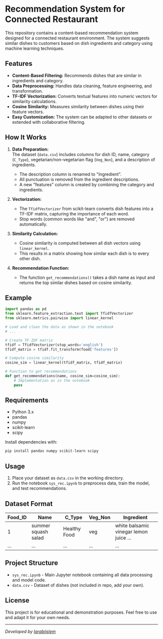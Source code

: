# Recommendation System for Connected Restaurant

This repository contains a content-based recommendation system designed for a connected restaurant environment. The system suggests similar dishes to customers based on dish ingredients and category using machine learning techniques.

## Features

- **Content-Based Filtering:** Recommends dishes that are similar in ingredients and category.
- **Data Preprocessing:** Handles data cleaning, feature engineering, and transformation.
- **TF-IDF Vectorization:** Converts textual features into numeric vectors for similarity calculations.
- **Cosine Similarity:** Measures similarity between dishes using their feature vectors.
- **Easy Customization:** The system can be adapted to other datasets or extended with collaborative filtering.

## How It Works

1. **Data Preparation:**  
   The dataset (`data.csv`) includes columns for dish ID, name, category (`C_Type`), vegetarian/non-vegetarian flag (`Veg_Non`), and a description of ingredients.
   - The description column is renamed to "Ingredient".
   - All punctuation is removed from the ingredient descriptions.
   - A new "features" column is created by combining the category and ingredients.

2. **Vectorization:**  
   - The `TfidfVectorizer` from scikit-learn converts dish features into a TF-IDF matrix, capturing the importance of each word.
   - Stop words (common words like "and", "or") are removed automatically.

3. **Similarity Calculation:**  
   - Cosine similarity is computed between all dish vectors using `linear_kernel`.
   - This results in a matrix showing how similar each dish is to every other dish.

4. **Recommendation Function:**  
   - The function `get_recommendations()` takes a dish name as input and returns the top similar dishes based on cosine similarity.

## Example

```python
import pandas as pd
from sklearn.feature_extraction.text import TfidfVectorizer
from sklearn.metrics.pairwise import linear_kernel

# Load and clean the data as shown in the notebook
# ...

# Create TF-IDF matrix
tfidf = TfidfVectorizer(stop_words='english')
tfidf_matrix = tfidf.fit_transform(food['features'])

# Compute cosine similarity
cosine_sim = linear_kernel(tfidf_matrix, tfidf_matrix)

# Function to get recommendations
def get_recommendations(name, cosine_sim=cosine_sim):
    # Implementation as in the notebook
    pass
```

## Requirements

- Python 3.x
- pandas
- numpy
- scikit-learn
- scipy

Install dependencies with:
```bash
pip install pandas numpy scikit-learn scipy
```

## Usage

1. Place your dataset as `data.csv` in the working directory.
2. Run the notebook `sys_rec.ipynb` to preprocess data, train the model, and test recommendations.

## Dataset Format

| Food_ID | Name                  | C_Type        | Veg_Non | Ingredient                                  |
|---------|-----------------------|---------------|---------|----------------------------------------------|
| 1       | summer squash salad   | Healthy Food  | veg     | white balsamic vinegar lemon juice ...       |
| ...     | ...                   | ...           | ...     | ...                                          |

## Project Structure

- `sys_rec.ipynb` - Main Jupyter notebook containing all data processing and model code.
- `data.csv` - Dataset of dishes (not included in repo, add your own).

## License

This project is for educational and demonstration purposes. Feel free to use and adapt it for your own needs.

---

*Developed by [larabiislem](https://github.com/larabiislem)*
